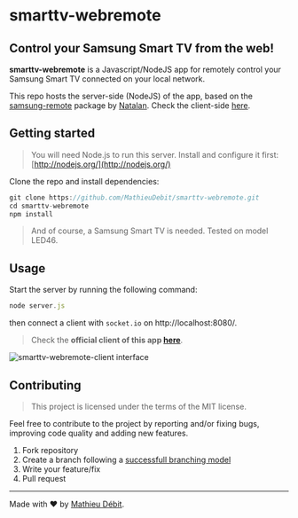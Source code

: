 # smarttv-webremote
## Control your Samsung Smart TV from the web!

**smarttv-webremote** is a Javascript/NodeJS app for remotely control your Samsung Smart TV connected on your local network.

This repo hosts the server-side (NodeJS) of the app, based on the [samsung-remote](https://www.github.com/natalan/samsung-remote) package by [Natalan](https://www.github.com/natalan/). Check the client-side [here](https://www.github.com/MathieuDebit/smarttv-webremote-client).

## Getting started

> You will need Node.js to run this server. Install and configure it first: [http://nodejs.org/](http://nodejs.org/)

Clone the repo and install dependencies:

```javascript
git clone https://github.com/MathieuDebit/smarttv-webremote.git
cd smarttv-webremote
npm install
```

> And of course, a Samsung Smart TV is needed. Tested on model LED46.

## Usage

Start the server by running the following command:
```javascript
node server.js
```

then connect a client with `socket.io` on http://localhost:8080/.

 > Check the **official client of this app [here](https://www.github.com/MathieuDebit/smarttv-webremote-client)**.

![smarttv-webremote-client interface](http://i.imgur.com/ltkDR9b.jpg)

## Contributing

> This project is licensed under the terms of the MIT license.

Feel free to contribute to the project by reporting and/or fixing bugs, improving code quality and adding new features.

1. Fork repository
2. Create a branch following a [successfull branching model](http://nvie.com/posts/a-successful-git-branching-model/)
3. Write your feature/fix
4. Pull request

---
Made with ♥ by [Mathieu Débit](http://www.twitter.com/MathieuDebit).
